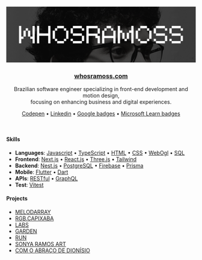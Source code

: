<p align="center">
    <a href="https://whosramoss.com/" target="_blank"><img src="photo.png" /></a>
</p>
<h3 align='center'>
  <strong>
    <a href="https://whosramoss.com/" target="_blank">whosramoss.com</a>
  </strong>
</h3>
<p align="center">
    Brazilian software engineer specializing in front-end development and motion design,<br/>focusing on enhancing business and digital experiences.
</p> 
<p align="center">
  <a href="https://codepen.io/whosramoss">Codepen</a> •
  <a href="https://www.linkedin.com/in/whosramoss">Linkedin</a> •
  <a href="https://g.dev/whosramoss">Google badges</a> •
  <a href="https://learn.microsoft.com/en-us/users/whosramoss">Microsoft Learn badges</a>
</p>

&nbsp;

#### Skills
- **Languages**: [Javascript](https://developer.mozilla.org/pt-BR/docs/Web/JavaScript) • [TypeScript](https://www.typescriptlang.org/) • [HTML](https://developer.mozilla.org/pt-BR/docs/Web/HTML) • [CSS](https://developer.mozilla.org/pt-BR/docs/Web/CSS) • [WebOgl](https://www.khronos.org/webgl/) • [SQL](https://www.w3schools.com/sql/)
- **Frontend**: [Next.js](https://nextjs.org/) • [React.js](https://react.dev/) • [Three.js](https://threejs.org/) • [Tailwind](https://tailwindcss.com/)
- **Backend**: [Nest.js](https://nestjs.com/) • [PostgreSQL](https://www.postgresql.org/) • [Firebase](https://firebase.google.com/?hl=pt-br) • [Prisma](https://www.prisma.io/)
- **Mobile**: [Flutter](https://flutter.dev/) • [Dart](https://dart.dev/)
- **APIs**: [RESTful](https://aws.amazon.com/pt/what-is/restful-api/) • [GraphQL](https://graphql.org/)
- **Test**: [Vitest](https://vitest.dev/)


#### Projects 
- [MELODARRAY](https://melodarray.com)
- [RGB.CAPIXABA](https://rgbcapixaba.com)
- [LABS](https://labs.whosramoss.com)
- [GARDEN](https://garden.whosramoss.com)
- [RUN](https://run.whosramoss.com)
- [SONYA RAMOS ART](https://sonyaramos.art)
- [COM O ABRAÇO DE DIONÍSIO](http://comoabracodedionisio.com/)

